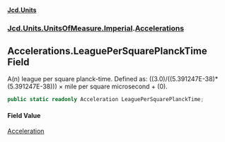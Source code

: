 #### [Jcd.Units](index.md 'index')
### [Jcd.Units.UnitsOfMeasure.Imperial](Jcd.Units.UnitsOfMeasure.Imperial.md 'Jcd.Units.UnitsOfMeasure.Imperial').[Accelerations](Accelerations.md 'Jcd.Units.UnitsOfMeasure.Imperial.Accelerations')

## Accelerations.LeaguePerSquarePlanckTime Field

A(n) league per square planck-time. Defined as: ((3.0)/((5.391247E-38)*(5.391247E-38))) × mile per square microsecond + (0).

```csharp
public static readonly Acceleration LeaguePerSquarePlanckTime;
```

#### Field Value
[Acceleration](Acceleration.md 'Jcd.Units.UnitTypes.Acceleration')